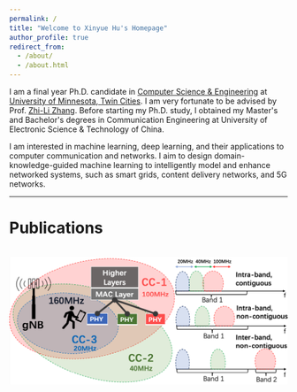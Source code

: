 ```yaml
---
permalink: /
title: "Welcome to Xinyue Hu's Homepage"
author_profile: true
redirect_from: 
  - /about/
  - /about.html
---
```


I am a final year Ph.D. candidate in [Computer Science & Engineering](https://cse.umn.edu/cs) at [University of Minnesota, Twin Cities](https://twin-cities.umn.edu/).  I am very fortunate to be advised by Prof. [Zhi-Li Zhang](https://www-users.cse.umn.edu/~zhang089/). Before starting my Ph.D. study, I obtained my Master's and Bachelor's degrees in Communication Engineering at University of Electronic Science & Technology of China.

I am interested in machine learning, deep learning, and their applications to computer communication and networks. I aim to design domain-knowledge-guided machine learning to intelligently model and enhance networked systems, such as smart grids, content delivery networks, and 5G networks.

---

Publications
======
<br/><img src='/images/5G-ca.png'>

